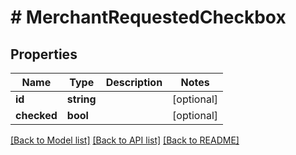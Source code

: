 # # MerchantRequestedCheckbox

## Properties

Name | Type | Description | Notes
------------ | ------------- | ------------- | -------------
**id** | **string** |  | [optional]
**checked** | **bool** |  | [optional]

[[Back to Model list]](../../README.md#models) [[Back to API list]](../../README.md#endpoints) [[Back to README]](../../README.md)
